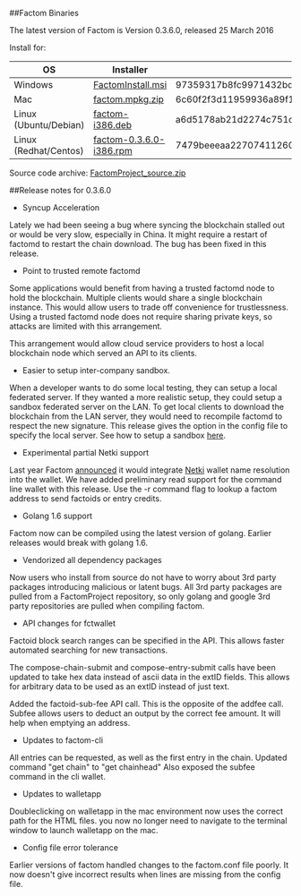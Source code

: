 ##Factom Binaries

The latest version of Factom is Version 0.3.6.0, released 25 March 2016

Install for:

| OS | Installer | sha256sum |
|----|-----|-----|
| Windows | [FactomInstall.msi](https://github.com/FactomProject/distribution/releases/download/v0.3.6.0/FactomInstall.msi) | 97359317b8fc9971432bd6e8847585b3e3c6ca2898a5cef32a5e77e4d2354143 |
| Mac | [factom.mpkg.zip](https://github.com/FactomProject/distribution/releases/download/v0.3.6.0/factom.mpkg.zip) | 6c60f2f3d11959936a89f124904d101e8e7a447f93376e171b7c49a9b46ad8a5 |
| Linux (Ubuntu/Debian) | [factom-i386.deb](https://github.com/FactomProject/distribution/releases/download/v0.3.6.0/factom-i386.deb) | a6d5178ab21d2274c751ca0b280d4ba5be20d1df93132fadfd2e45c36a215cf3 |
| Linux (Redhat/Centos) | [factom-0.3.6.0-i386.rpm](https://github.com/FactomProject/distribution/releases/download/v0.3.6.0/factom-0.3.6.0-i386.rpm) | 7479beeeaa22707411260e85299014231b70d23bb193f644a222854668042f7d |



Source code archive: [FactomProject_source.zip](https://github.com/FactomProject/distribution/releases/download/v0.3.6.0/FactomProject_source.zip)


##Release notes for 0.3.6.0

- Syncup Acceleration

Lately we had been seeing a bug where syncing the blockchain stalled out or would be very slow, especially in China.  It might require a restart of factomd to restart the chain download.  The bug has been fixed in this release.



- Point to trusted remote factomd

Some applications would benefit from having a trusted factomd node to hold the blockchain.  Multiple clients would share a single blockchain instance.  This would allow users to trade off convenience for trustlessness.  Using a trusted factomd node does not require sharing private keys, so attacks are limited with this arrangement.

This arrangement would allow cloud service providers to host a local blockchain node which served an API to its clients.



- Easier to setup inter-company sandbox.

When a developer wants to do some local testing, they can setup a local federated server.  If they wanted a more realistic setup, they could setup a sandbox federated server on the LAN.  To get local clients to download the blockchain from the LAN server, they would need to recompile factomd to respect the new signature.  This release gives the option in the config file to specify the local server.  See how to setup a sandbox [here](https://github.com/FactomProject/FactomDocs/blob/master/developerSandboxSetup.md).




- Experimental partial Netki support

Last year Factom [announced](https://www.factom.com/netki-factom-announce-partnership/) it would integrate [Netki](https://www.netki.com/) wallet name resolution into the wallet.  We have added preliminary read support for the command line wallet with this release.  Use the -r command flag to lookup a factom address to send factoids or entry credits.



- Golang 1.6 support

Factom now can be compiled using the latest version of golang.  Earlier releases would break with golang 1.6.



- Vendorized all dependency packages

Now users who install from source do not have to worry about 3rd party packages introducing malicious or latent bugs.  All 3rd party packages are pulled from a FactomProject repository, so only golang and google 3rd party repositories are pulled when compiling factom.



- API changes for fctwallet

Factoid block search ranges can be specified in the API.  This allows faster automated searching for new transactions.

The compose-chain-submit and compose-entry-submit calls have been updated to take hex data instead of ascii data in the extID fields.  This allows for arbitrary data to be used as an extID instead of just text.

Added the factoid-sub-fee API call.  This is the opposite of the addfee call.  Subfee allows users to deduct an output by the correct fee amount.  It will help when emptying an address.



- Updates to factom-cli 

All entries can be requested, as well as the first entry in the chain.
Updated command "get chain" to "get chainhead"
Also exposed the subfee command in the cli wallet.



- Updates to walletapp

Doubleclicking on walletapp in the mac environment now uses the correct path for the HTML files.  you now no longer need to navigate to the terminal window to launch walletapp on the mac.



- Config file error tolerance

Earlier versions of factom handled changes to the factom.conf file poorly.  It now doesn't give incorrect results when lines are missing from the config file.
